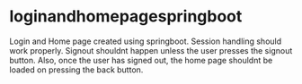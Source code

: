 # loginandhomepagespringboot
Login and Home page created using springboot. Session handling should work properly. Signout shouldnt happen unless the user presses the signout button. Also, once the user has signed out, the home page shouldnt be loaded on pressing the back button.
